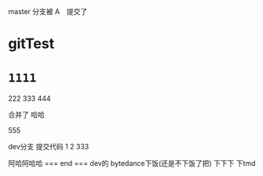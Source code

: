 master 分支被 A　提交了
# gitTest

# `1111`
222
333
444

合并了 哈哈 

555

dev分支 提交代码
1
2
333

阿哈阿哈哈
=== end ===
dev的 bytedance下饭(还是不下饭了把)
下下下
下tmd
